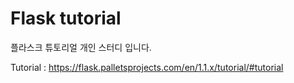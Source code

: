 # Flask tutorial
플라스크 튜토리얼 개인 스터디 입니다.  

Tutorial : https://flask.palletsprojects.com/en/1.1.x/tutorial/#tutorial